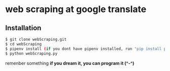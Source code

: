 
# web scraping at google translate
## Installation
```sh
$ git clone webScraping.git
$ cd webScraping
$ pipenv install (if you dont have pipenv installed, run "pip install pipenv" )
$ python webScraping.py
```

<p>remenber something <b>if you dream it, you can program it (^-^)</b></p>